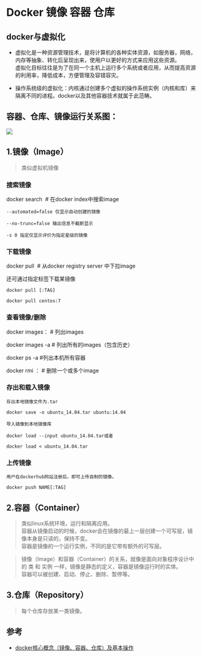 # Docker 镜像 容器 仓库

## docker与虚拟化

- 虚拟化是一种资源管理技术，是将计算机的各种实体资源，如服务器，网络，内存等抽象、转化后呈现出来，使用户以更好的方式来应用这些资源。  
虚拟化目标往往是为了在同一个主机上运行多个系统或者应用，从而提高资源的利用率，降低成本，方便管理及容错容灾。

- 操作系统级的虚拟化：内核通过创建多个虚拟的操作系统实例（内核和库）来隔离不同的进程。docker以及其他容器技术就属于此范畴。

## 容器、仓库、镜像运行关系图：
![](https://images2018.cnblogs.com/blog/1387124/201808/1387124-20180808221433616-1309217661.png)

## 1.镜像（Image）
>类似虚拟机镜像

### 搜索镜像

docker search <image> # 在docker index中搜索image

    --automated=false 仅显示自动创建的镜像

    --no-trunc=false 输出信息不截断显示

    -s 0 指定仅显示评价为指定星级的镜像


### 下载镜像

docker pull <image> # 从docker registry server 中下拉image

还可通过指定标签下载某镜像

    docker pull [:TAG]

    docker pull centos:7


### 查看镜像/删除

docker images： # 列出images

docker images -a # 列出所有的images（包含历史）

docker ps -a #列出本机所有容器

docker rmi <image ID>： # 删除一个或多个image


### 存出和载入镜像

    存出本地镜像文件为.tar

    docker save -o ubuntu_14.04.tar ubuntu:14.04

    导入镜像到本地镜像库

    docker load --input ubuntu_14.04.tar或者

    docker load < ubuntu_14.04.tar


### 上传镜像

    用户在dockerhub网站注册后，即可上传自制的镜像。

    docker push NAME[:TAG]


## 2.容器（Container）
>类似linux系统环境，运行和隔离应用。  
容器从镜像启动的时候，docker会在镜像的最上一层创建一个可写层，镜像本身是只读的，保持不变。  
容器是镜像的一个运行实例，不同的是它带有额外的可写层。

>镜像（Image）和容器（Container）的关系，就像是面向对象程序设计中的 类 和 实例 一样，镜像是静态的定义，容器是镜像运行时的实体。  
容器可以被创建、启动、停止、删除、暂停等。




## 3.仓库（Repository）
>每个仓库存放某一类镜像。






## 参考
- [docker核心概念（镜像、容器、仓库）及基本操作](https://www.cnblogs.com/whych/p/9446032.html)
